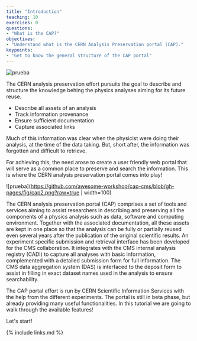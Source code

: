 ```yaml
---
title: "Introduction"
teaching: 10
exercises: 0
questions:
- "What is the CAP?"
objectives:
- "Understand what is the CERN Analysis Preservation portal (CAP)."
keypoints:
- "Get to know the general structure of the CAP portal"
---
```


![prueba](https://github.com/awesome-workshop/cap-cms/blob/gh-pages/fig/cap.png?raw=true)

The CERN analysis preservation effort pursuits the goal to describe and structure the knowledge behing the physics analyses aiming for its future reuse.

* Describe all assets of an analysis
* Track information provenance
* Ensure sufficient documentation
* Capture associated links

Much of this information was clear when the physicist were doing their analysis, at the time of the data taking. But, short after, the information was forgotten and difficult to retrieve. 

For achieving this, the need arose to create a user friendly web portal that will serve as a common place to preserve and search the information. This is where the CERN analysis preservation portal comes into play!


![prueba](https://github.com/awesome-workshop/cap-cms/blob/gh-pages/fig/cap2.png?raw=true | width=100)

The CERN analysis preservation portal (CAP) comprises a set of tools and services aiming to assist researchers in describing and preserving all the components of a physics analysis such as data, software and computing environment. Together with the associated documentation, all these assets are kept in one place so that the analysis can be fully or partially reused even several years after the publication of the original scientific results. An experiment specific submission and retrieval interface has been developed for the CMS collaboration. It integrates with the CMS internal analysis registry (CADI) to capture all analyses with basic information, complemented with a detailed submission form for full information. The CMS data aggregation system (DAS) is interfaced to the deposit form to assist in filling in exact dataset names used in the analysis to ensure searchability. 


The CAP portal effort is run by CERN Scientific Information Services with the help from the different experiments. The portal is still in beta phase, but already providing many useful functionalities. In this tutorial we are going to walk through the available features!

Let's start!

{% include links.md %}


